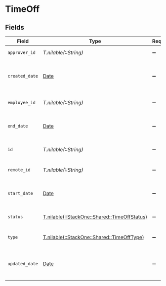 # TimeOff


## Fields

| Field                                                                                | Type                                                                                 | Required                                                                             | Description                                                                          | Example                                                                              |
| ------------------------------------------------------------------------------------ | ------------------------------------------------------------------------------------ | ------------------------------------------------------------------------------------ | ------------------------------------------------------------------------------------ | ------------------------------------------------------------------------------------ |
| `approver_id`                                                                        | *T.nilable(::String)*                                                                | :heavy_minus_sign:                                                                   | The approver ID                                                                      | 1687-4                                                                               |
| `created_date`                                                                       | [Date](https://ruby-doc.org/stdlib-2.6.1/libdoc/date/rdoc/Date.html)                 | :heavy_minus_sign:                                                                   | The created date of the time off request                                             | 2021-01-01T01:01:01.000Z                                                             |
| `employee_id`                                                                        | *T.nilable(::String)*                                                                | :heavy_minus_sign:                                                                   | The employee ID                                                                      | 1687-3                                                                               |
| `end_date`                                                                           | [Date](https://ruby-doc.org/stdlib-2.6.1/libdoc/date/rdoc/Date.html)                 | :heavy_minus_sign:                                                                   | The end date of the time off request                                                 | 2021-01-01T01:01:01.000Z                                                             |
| `id`                                                                                 | *T.nilable(::String)*                                                                | :heavy_minus_sign:                                                                   | Unique identifier                                                                    | 8187e5da-dc77-475e-9949-af0f1fa4e4e3                                                 |
| `remote_id`                                                                          | *T.nilable(::String)*                                                                | :heavy_minus_sign:                                                                   | Provider's unique identifier                                                         | 8187e5da-dc77-475e-9949-af0f1fa4e4e3                                                 |
| `start_date`                                                                         | [Date](https://ruby-doc.org/stdlib-2.6.1/libdoc/date/rdoc/Date.html)                 | :heavy_minus_sign:                                                                   | The start date of the time off request                                               | 2021-01-01T01:01:01.000Z                                                             |
| `status`                                                                             | [T.nilable(::StackOne::Shared::TimeOffStatus)](../../models/shared/timeoffstatus.md) | :heavy_minus_sign:                                                                   | The status of the time off request                                                   |                                                                                      |
| `type`                                                                               | [T.nilable(::StackOne::Shared::TimeOffType)](../../models/shared/timeofftype.md)     | :heavy_minus_sign:                                                                   | The type of the time off request                                                     |                                                                                      |
| `updated_date`                                                                       | [Date](https://ruby-doc.org/stdlib-2.6.1/libdoc/date/rdoc/Date.html)                 | :heavy_minus_sign:                                                                   | The updated date of the time off request                                             | 2021-01-01T01:01:01.000Z                                                             |
